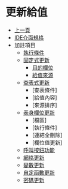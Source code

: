 # 更新給值
* [上一頁]({back})
* [IDE介面規格]()
* 加註項目
    * [執行條件](README.md#logical)
    * [固定式更新](README.md#fixedup)
        * [目的欄位](README.md#fixedup_fld)
        * [給值來源](README.md#fixedup_src)
    * [查表式更新](README.md#queryup)
        * [查表條件]
        * [給值內容]
        * [來源排序]
    * [表身欄位更新](README.md#bodyup)
        * [檔區]
        * [執行條件]
        * [連結全刪除]
        * [欄位值更新]
    * [呼叫按鈕功能](README.md#btnup)
    * [網格更新](README.md#multipleup)
    * [變數更新](README.md#variableup)
    * [自定函數更新](README.md#customup)
    * [密碼更新](README.md#passwordup)